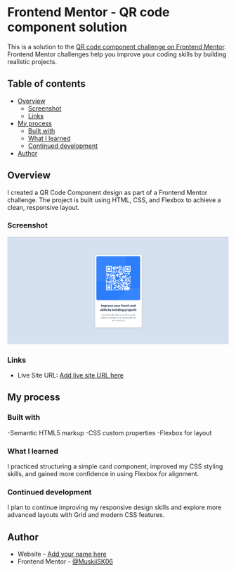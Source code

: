 # Frontend Mentor - QR code component solution

This is a solution to the [QR code component challenge on Frontend Mentor](https://www.frontendmentor.io/challenges/qr-code-component-iux_sIO_H). Frontend Mentor challenges help you improve your coding skills by building realistic projects. 

## Table of contents

- [Overview](#overview)
  - [Screenshot](#screenshot)
  - [Links](#links)
- [My process](#my-process)
  - [Built with](#built-with)
  - [What I learned](#what-i-learned)
  - [Continued development](#continued-development)
- [Author](#author)


## Overview

I created a QR Code Component design as part of a Frontend Mentor challenge. The project is built using HTML, CSS, and Flexbox to achieve a clean, responsive layout.

### Screenshot

![](./Screenshot.png)


### Links

- Live Site URL: [Add live site URL here](https://your-live-site-url.com)

## My process

### Built with

-Semantic HTML5 markup
-CSS custom properties
-Flexbox for layout

### What I learned

I practiced structuring a simple card component, improved my CSS styling skills, and gained more confidence in using Flexbox for alignment.

### Continued development

I plan to continue improving my responsive design skills and explore more advanced layouts with Grid and modern CSS features.

## Author

- Website - [Add your name here](https://www.your-site.com)
- Frontend Mentor - [@MuskiiSK06](https://www.frontendmentor.io/profile/MuskiiSK06)
